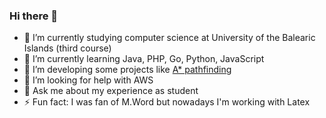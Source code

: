 ### Hi there 👋

- 🔭 I’m currently studying computer science at University of the Balearic Islands (third course)
- 🌱 I’m currently learning Java, PHP, Go, Python, JavaScript
- 👯 I’m developing some projects like [A* pathfinding](https://a-star-visual.web.app/)
- 🤔 I’m looking for help with AWS
- 💬 Ask me about my experience as student
- ⚡ Fun fact: I was fan of M.Word but nowadays I'm working with Latex
